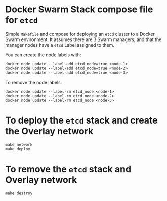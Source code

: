 # Docker Swarm Stack compose file for `etcd`

Simple `Makefile` and compose for deploying an `etcd` cluster to a
Docker Swarm environment. It assumes there are 3 Swarm managers, and
that the manager nodes have a `etcd` Label assigned to them.

You can create the node labels with:

```
docker node update --label-add etcd_node=true <node-1>
docker node update --label-add etcd_node=true <node-2>
docker node update --label-add etcd_node=true <node-3>

```

To remove the node labels:

```
docker node update --label-rm etcd_node <node-1>
docker node update --label-rm etcd_node <node-2>
docker node update --label-rm etcd_node <node-3>
```

# To deploy the `etcd` stack and create the Overlay network

```
make network
make deploy
```

# To remove the `etcd` stack and Overlay network

```
make destroy
```
